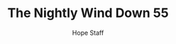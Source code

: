 ---
image: /assets/img/nwd/55_nwd_psalm_86_11_esv.png
title: The Nightly Wind Down 55
categories:
  - The Nightly Wind Down
author: Hope Staff
notes: The Nightly Wind Down 55
embed: >-
  EMBED_GOES_HERE
transcript: >-
  SOME LINES OF TEXT START HERE
---